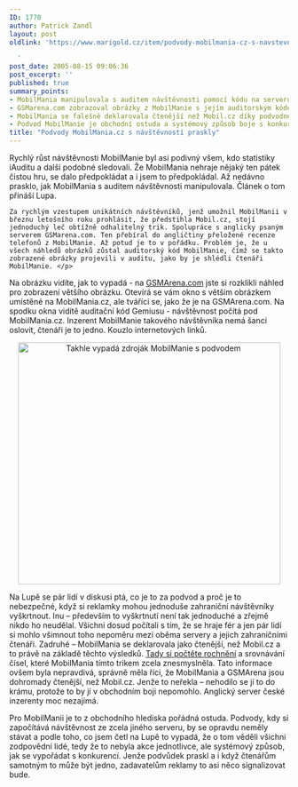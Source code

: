```yaml
---
ID: 1770
author: Patrick Zandl
layout: post
oldlink: 'https://www.marigold.cz/item/podvody-mobilmania-cz-s-navstevnosti-praskly

  '
post_date: 2005-08-15 09:06:36
post_excerpt: ''
published: true
summary_points:
- MobilMania manipulovala s auditem návštěvnosti pomocí kódu na serveru GSMarena.com.
- GSMarena.com zobrazoval obrázky z MobilManie s jejím auditorským kódem.
- MobilMania se falešně deklarovala čtenější než Mobil.cz díky podvodné návštěvnosti.
- Podvod MobilManie je obchodní ostuda a systémový způsob boje s konkurencí.
title: "Podvody MobilMania.cz s návštěvností praskly"
---
```


<p>Rychlý růst návštěvnosti MobilManie byl asi podivný všem, kdo statistiky iAuditu a další podobné sledovali. Že MobilMania nehraje nějaký ten pátek čistou hru, se dalo předpokládat a i jsem to předpokládal. Až nedávno prasklo, jak MobilMania s auditem návštěvnosti manipulovala. Článek o tom přináší Lupa.</p>

	Za rychlým vzestupem unikátních návštěvníků, jenž umožnil MobilManii v březnu letošního roku prohlásit, že předstihla Mobil.cz, stojí jednoduchý leč obtížně odhalitelný trik. Spolupráce s anglicky psaným serverem GSMarena.com. Ten přebíral do angličtiny přeložené recenze telefonů z MobilManie. Až potud je to v pořádku. Problém je, že u všech náhledů obrázků zůstal auditorský kód MobilManie, čímž se takto zobrazené obrázky projevili v auditu, jako by je shlédli čtenáři MobilManie. </p>

<p>Na obrázku vidíte, jak to vypadá - na <a href="http://www.GSMArena.com">GSMArena.com</a> jste si rozklikli náhled pro zobrazení většího obrázku. Otevírá se vám okno s větším obrázkem umístěné na MobilMania.cz, ale tvářící se, jako že je na GSMArena.com. Na spodku okna vidítě auditační kód Gemiusu - návštěvnost počítá pod MobilMania.cz. Inzerent MobilManie takového návštěvníka nemá šanci oslovit, čtenáři je to jedno. Kouzlo internetových linků.</p>

<p><center>
<img src="/wp-content/uploads/20050815-mobilmaniapodvod.gif" alt="Takhle vypadá zdroják MobilManie s podvodem" width="473" height="436" />
</center></p>

<p>Na Lupě se pár lidí v diskusi ptá, co je to za podvod a proč je to nebezpečné, když si reklamky mohou jednoduše zahraniční návštěvníky vyškrtnout. Inu – především to vyškrtnutí není tak jednoduché a zřejmě nikdo ho neudělal. Všichni dosud počítali s tím, že se hraje fér a jen pár lidí si mohlo všimnout toho nepoměru mezi oběma servery a jejich zahraničními čtenáři. Zadruhé – MobilMania se deklarovala jako čtenější, než Mobil.cz a to právě na základě těchto výsledků. <a href="http://www.mobilmania.cz/Bleskovky/AR.asp?ARI=109666&amp;CAI=2097">Tady si počtěte rochnění</a> a srovnávání čísel, které MobilMania tímto trikem zcela znesmyslněla. Tato informace ovšem byla nepravdivá, správně měla říci, že MobilMania a GSMArena jsou dohromady čtenější, než Mobil.cz. Jenže to neřekla – nehodilo se jí to do krámu, protože to by jí v obchodním boji nepomohlo. Anglický server české inzerenty moc nezajímá. </p>

<p>Pro MobilManii je to z obchodního hlediska pořádná ostuda. Podvody, kdy si započítává návštěvnost ze zcela jiného serveru, by se opravdu neměly stávat a podle toho, co jsem četl na Lupě to vypadá, že o tom věděli všichni zodpovědní lidé, tedy že to nebyla akce jednotlivce, ale systémový způsob, jak se vypořádat s konkurencí. Jenže podvůdek praskl a i když čtenářům samotným to může být jedno, zadavatelům reklamy to asi něco signalizovat bude.
</p>